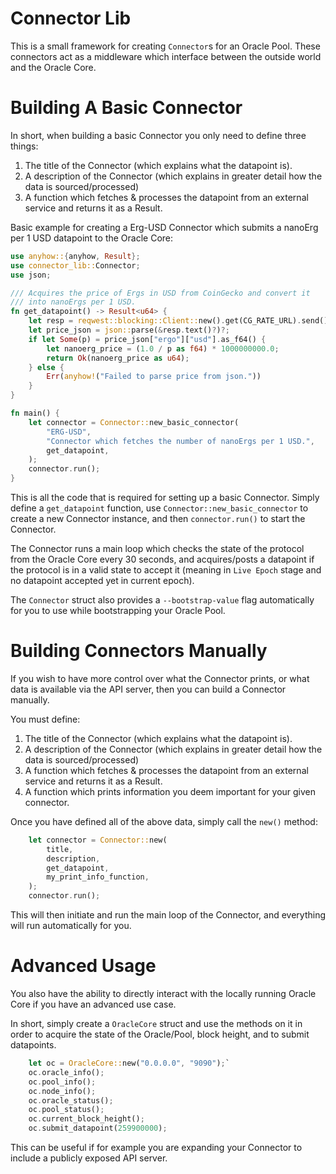 # Connector Lib

This is a small framework for creating `Connector`s for an Oracle Pool. These connectors act as a middleware which interface between the outside world and the Oracle Core.


Building A Basic Connector
==========================
In short, when building a basic Connector you only need to define three things:
1. The title of the Connector (which explains what the datapoint is).
2. A description of the Connector (which explains in greater detail how the data is sourced/processed)
3. A function which fetches & processes the datapoint from an external service and returns it as a Result<u64>.

Basic example for creating a Erg-USD Connector which submits a nanoErg per 1 USD datapoint to the Oracle Core:

```rust
use anyhow::{anyhow, Result};
use connector_lib::Connector;
use json;

/// Acquires the price of Ergs in USD from CoinGecko and convert it
/// into nanoErgs per 1 USD.
fn get_datapoint() -> Result<u64> {
    let resp = reqwest::blocking::Client::new().get(CG_RATE_URL).send()?;
    let price_json = json::parse(&resp.text()?)?;
    if let Some(p) = price_json["ergo"]["usd"].as_f64() {
        let nanoerg_price = (1.0 / p as f64) * 1000000000.0;
        return Ok(nanoerg_price as u64);
    } else {
        Err(anyhow!("Failed to parse price from json."))
    }
}

fn main() {
    let connector = Connector::new_basic_connector(
        "ERG-USD",
        "Connector which fetches the number of nanoErgs per 1 USD.",
        get_datapoint,
    );
    connector.run();
}
```

This is all the code that is required for setting up a basic Connector. Simply define a `get_datapoint` function, use `Connector::new_basic_connector` to create a new Connector instance, and then `connector.run()` to start the Connector.

The Connector runs a main loop which checks the state of the protocol from the Oracle Core every 30 seconds, and acquires/posts a datapoint if the protocol is in a valid state to accept it (meaning in `Live Epoch` stage and no datapoint accepted yet in current epoch).

The `Connector` struct also provides a `--bootstrap-value` flag automatically for you to use while bootstrapping your Oracle Pool.


Building Connectors Manually
==========================

If you wish to have more control over what the Connector prints, or what data is available via the API server, then you can build a Connector manually.

You must define:
1. The title of the Connector (which explains what the datapoint is).
2. A description of the Connector (which explains in greater detail how the data is sourced/processed)
3. A function which fetches & processes the datapoint from an external service and returns it as a Result<u64>.
4. A function which prints information you deem important for your given connector.

Once you have defined all of the above data, simply call the `new()` method:

```rust
    let connector = Connector::new(
        title,
        description,
        get_datapoint,
        my_print_info_function,
    );
    connector.run();
```

This will then initiate and run the main loop of the Connector, and everything will run automatically for you.

Advanced Usage
=================
You also have the ability to directly interact with the locally running Oracle Core if you have an advanced use case.

In short, simply create a `OracleCore` struct and use the methods on it in order to acquire the state of the Oracle/Pool, block height, and to submit datapoints.
```rust
    let oc = OracleCore::new("0.0.0.0", "9090");`
    oc.oracle_info();
    oc.pool_info();
    oc.node_info();
    oc.oracle_status();
    oc.pool_status();
    oc.current_block_height();
    oc.submit_datapoint(259900000);
```

This can be useful if for example you are expanding your Connector to include a publicly exposed API server.